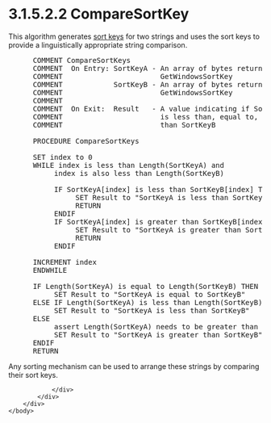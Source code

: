 <html dir="LTR" xmlns:mshelp="http://msdn.microsoft.com/mshelp" xmlns:ddue="http://ddue.schemas.microsoft.com/authoring/2003/5" xmlns:xlink="http://www.w3.org/1999/xlink" xmlns:tool="http://www.microsoft.com/tooltip">
    <head>
        <meta http-equiv="Content-Type" content="text/html; CHARSET=utf-8"></meta>
        <meta name="save" content="history"></meta>
        <title>3.1.5.2.2 CompareSortKey</title>
        <xml>
            <mshelp:toctitle title="3.1.5.2.2 CompareSortKey"></mshelp:toctitle>
            <mshelp:rltitle title="[MS-UCODEREF]: CompareSortKey"></mshelp:rltitle>
            <mshelp:keyword index="A" term="e0ef0c55-f4d5-4b99-ae65-c48f2e5aa16e"></mshelp:keyword>
            <mshelp:attr name="DCSext.ContentType" value="open specification"></mshelp:attr>
            <mshelp:attr name="AssetID" value="e0ef0c55-f4d5-4b99-ae65-c48f2e5aa16e"></mshelp:attr>
            <mshelp:attr name="TopicType" value="kbRef"></mshelp:attr>
            <mshelp:attr name="DCSext.Title" value="[MS-UCODEREF]: CompareSortKey" />
        </xml>
    </head>
    <body>
        <div id="header">
            <h1 class="heading">3.1.5.2.2 CompareSortKey</h1>
        </div>
        <div id="mainSection">
            <div id="mainBody">
                <div id="allHistory" class="saveHistory"></div>
                <div id="sectionSection0" class="section" name="collapseableSection">
                    

<p>This algorithm generates <a href="484e8ed3-152b-4300-9527-7efade6d6491.md#gt_691f20a6-3372-4ba6-85e5-6a99df1b71e0">sort keys</a> for two strings
and uses the sort keys to provide a linguistically appropriate string
comparison.</p>

<dl>
<dd>
<div><pre> COMMENT CompareSortKeys
 COMMENT  On Entry: SortKeyA - An array of bytes returned from
 COMMENT                       GetWindowsSortKey
 COMMENT            SortKeyB - An array of bytes returned from
 COMMENT                       GetWindowsSortKey
 COMMENT
 COMMENT  On Exit:  Result   - A value indicating if SortKeyA
 COMMENT                       is less than, equal to, or greater
 COMMENT                       than SortKeyB
  
 PROCEDURE CompareSortKeys
  
 SET index to 0
 WHILE index is less than Length(SortKeyA) and 
      index is also less than Length(SortKeyB)
  
      IF SortKeyA[index] is less than SortKeyB[index] THEN
           SET Result to &quot;SortKeyA is less than SortKeyB&quot;
           RETURN
      ENDIF
      IF SortKeyA[index] is greater than SortKeyB[index] THEN
           SET Result to &quot;SortKeyA is greater than SortKeyB&quot;
           RETURN
      ENDIF
  
 INCREMENT index
 ENDWHILE
  
 IF Length(SortKeyA) is equal to Length(SortKeyB) THEN
      SET Result to &quot;SortKeyA is equal to SortKeyB&quot;
 ELSE IF Length(SortKeyA) is less than Length(SortKeyB) THEN
      SET Result to &quot;SortKeyA is less than SortKeyB&quot;
 ELSE
      assert Length(SortKeyA) needs to be greater than Length(SortKeyB)
      SET Result to &quot;SortKeyA is greater than SortKeyB&quot;
 ENDIF
 RETURN
</pre></div>
</dd></dl>

<p>Any sorting mechanism can be used to arrange these strings
by comparing their sort keys.</p>


                </div>
            </div>
        </div>
    </body>
</html>